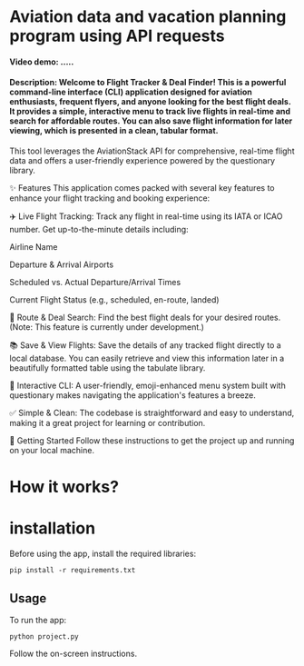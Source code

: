 # Aviation data and vacation planning program using API requests

#### Video demo: .....

#### Description: Welcome to Flight Tracker & Deal Finder! This is a powerful command-line interface (CLI) application designed for aviation enthusiasts, frequent flyers, and anyone looking for the best flight deals. It provides a simple, interactive menu to track live flights in real-time and search for affordable routes. You can also save flight information for later viewing, which is presented in a clean, tabular format.

This tool leverages the AviationStack API for comprehensive, real-time flight data and offers a user-friendly experience powered by the questionary library.

✨ Features
This application comes packed with several key features to enhance your flight tracking and booking experience:

✈️ Live Flight Tracking: Track any flight in real-time using its IATA or ICAO number. Get up-to-the-minute details including:

Airline Name

Departure & Arrival Airports

Scheduled vs. Actual Departure/Arrival Times

Current Flight Status (e.g., scheduled, en-route, landed)

💸 Route & Deal Search: Find the best flight deals for your desired routes. (Note: This feature is currently under development.)

📚 Save & View Flights: Save the details of any tracked flight directly to a local database. You can easily retrieve and view this information later in a beautifully formatted table using the tabulate library.

🤖 Interactive CLI: A user-friendly, emoji-enhanced menu system built with questionary makes navigating the application's features a breeze.

✅ Simple & Clean: The codebase is straightforward and easy to understand, making it a great project for learning or contribution.

🚀 Getting Started
Follow these instructions to get the project up and running on your local machine.




# How it works?



# installation

Before using the app, install the required libraries:
```shell
pip install -r requirements.txt
```

## Usage

To run the app:
```shell
python project.py
```
Follow the on-screen instructions.

